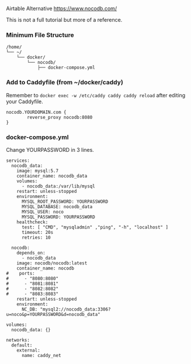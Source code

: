Airtable Alternative
https://www.nocodb.com/

This is not a full tutorial but more of a reference.

### Minimum File Structure
```
/home/
└── ~/
    └── docker/
        └── nocodb/
            ├── docker-compose.yml
```
### Add to Caddyfile (from ~/docker/caddy)
Remember to `docker exec -w /etc/caddy caddy caddy reload` after editing your Caddyfile.

```
nocodb.YOURDOMAIN.com {
		reverse_proxy nocodb:8080
}
```

### docker-compose.yml
Change YOURPASSWORD in 3 lines.

```
services:
  nocodb_data:
    image: mysql:5.7
    container_name: nocodb_data
    volumes:
      - nocodb_data:/var/lib/mysql
    restart: unless-stopped
    environment:
      MYSQL_ROOT_PASSWORD: YOURPASSWORD
      MYSQL_DATABASE: nocodb_data
      MYSQL_USER: noco
      MYSQL_PASSWORD: YOURPASSWORD
    healthcheck:
      test: [ "CMD", "mysqladmin" ,"ping", "-h", "localhost" ]
      timeout: 20s
      retries: 10

  nocodb:
    depends_on:
      - nocodb_data
    image: nocodb/nocodb:latest
    container_name: nocodb
#    ports:
#      - "8080:8080"
#      - "8081:8081"
#      - "8082:8082"
#      - "8083:8083"
    restart: unless-stopped
    environment:
      NC_DB: "mysql2://nocodb_data:3306?u=noco&p=YOURPASSWORD&d=nocodb_data"

volumes:
  nocodb_data: {}

networks:
  default:
    external:
      name: caddy_net
```